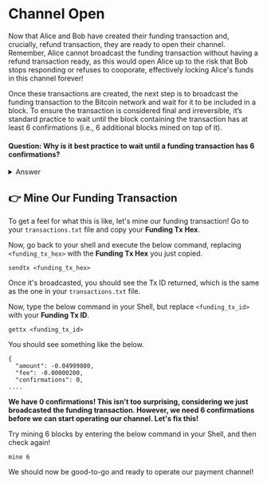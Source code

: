 # Channel Open

Now that Alice and Bob have created their funding transaction and, crucially, refund transaction, they are ready to open their channel. Remember, Alice cannot broadcast the funding transaction without having a refund transaction ready, as this would open Alice up to the risk that Bob stops responding or refuses to cooporate, effectively locking Alice's funds in this channel forever! 

Once these transactions are created, the next step is to broadcast the funding transaction to the Bitcoin network and wait for it to be included in a block. To ensure the transaction is considered final and irreversible, it’s standard practice to wait until the block containing the transaction has at least 6 confirmations (i.e., 6 additional blocks mined on top of it).

#### Question: Why is it best practice to wait until a funding transaction has 6 confirmations?
<details>
  <summary>Answer</summary>

Waiting for 6 confirmations ensures that the funding transaction is deeply embedded in the Bitcoin blockchain, making it highly unlikely to be reversed due to a chain reorganization.

</details>

## 👉  Mine Our Funding Transaction
To get a feel for what this is like, let's mine our funding transaction! Go to your `transactions.txt` file and copy your **Funding Tx Hex**.

Now, go back to your shell and execute the below command, replacing `<funding_tx_hex>` with the **Funding Tx Hex** you just copied.

```
sendtx <funding_tx_hex> 
```

Once it's broadcasted, you should see the Tx ID returned, which is the same as the one in your `transactions.txt` file.

Now, type the below command in your Shell, but replace `<funding_tx_id>` with your **Funding Tx ID**.

```
gettx <funding_tx_id> 
```

You should see something like the below.

```
{
  "amount": -0.04999800,
  "fee": -0.00000200,
  "confirmations": 0,
....
```
**We have 0 confirmations! This isn't too surprising, considering we just broadcasted the funding transaction. However, we need 6 confirmations before we can start operating our channel. Let's fix this!**

Try mining 6 blocks by entering the below command in your Shell, and then check again!

```
mine 6
```

We should now be good-to-go and ready to operate our payment channel!